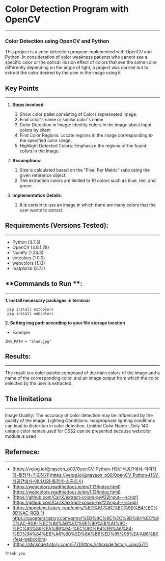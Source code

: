 # Color Detection Program with OpenCV
---
### Color Detection using OpenCV and Python

This project is a color detection program implemented with OpenCV and Python. In consideration of color weakness patients who cannot see a specific color or the optical illusion effect of colors that see the same color differently depending on the angle of light, a project was carried out to extract the color desired by the user in the image using it

## **Key Points**  
---
1. **Steps involved**:  
    1. Show color pallet consisting of Colors represneted image.
    2. Find color's name or similar color's name.
    3. Color Detection in Image: Identify colors in the image about input colors by client
    4. Find Color Regions: Locate regions in the image corresponding to the specified color range.
    5. Highlight Detected Colors: Emphasize the regions of the found colors in the image.

2. **Assumptions**:  
    1. Size is calculated based on the "Pixel Per Metric" ratio using the given reference object.
    2. The extraction colors are limited to 10 colors such as blue, red, and green.


3. **Implementation Details**:  
    1. It is certain to use an image in which there are many colors that the user wants to extract.
  

## **Requirements** (Versions Tested):  
---
- Python (3.7.3)
- OpenCV (4.8.1.78)
- NumPy (1.24.3)
- extcolors (1.0.0)
- webcolors (1.13)
- matplotlib (3.7.1)

## **Commands to Run **:  
---
**1. Install  necessary packages in terminal**
```
 pip install extcolors
 pip install webcolors
```
**2. Setting img path according to your file storage location**
- Example
```
IMG_PATH = "blue.jpg"
```

## **Results**:  
---
The result is a color palette composed of the main colors of the image and a name of the corresponding color, and an image output from which the color selected by the user is extracted.

## **The limitations**
---
Image Quality: The accuracy of color detection may be influenced by the quality of the image.
Lighting Conditions: Inappropriate lighting conditions can lead to distortion in color detection.
Limited Color Name : Only 140 unique color names used for CSS2 can be presented because webcolor module is used

## **Refernece**:  
---
- [https://velog.io/@nayeon_p00/OpenCV-Python-HSV-색공간에서-이미지의-특정색-추출하기](https://velog.io/@nayeon_p00/OpenCV-Python-HSV-색공간에서-이미지의-특정색-추출하기)
- [https://webcolors.readthedocs.io/en/1.13/index.html](https://webcolors.readthedocs.io/en/1.13/index.html)
- [https://github.com/CairX/extract-colors-py#22input---script](https://github.com/CairX/extract-colors-py#22input---script)
- [https://gogetem.tistory.com/entry/%ED%8C%8C%EC%9D%B4%EC%8D%AC-RGB-]( https://gogetem.tistory.com/entry/%ED%8C%8C%EC%9D%B4%EC%8D%AC-RGB-%EC%88%AB%EC%9E%90%EB%A1%9C-%EC%83%89%EA%B9%94-%EC%9D%B4%EB%A6%84-%ED%94%84%EB%A6%B0%ED%8A%B8%ED%95%98%EA%B8%B0-feat-webcolors)
- [https://stickode.tistory.com/577](https://stickode.tistory.com/577)
```
Thank you
